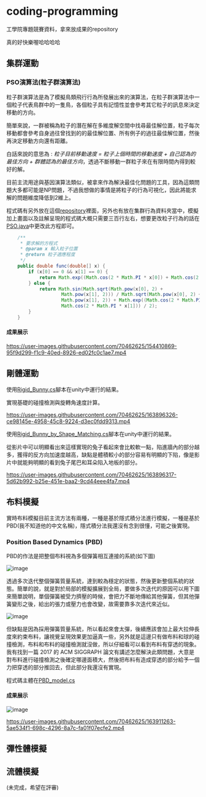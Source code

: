# coding-programming

工學院專題競賽資料，拿來放成果的repository

真的好快樂喔哈哈哈哈

## 集群運動

### PSO演算法(粒子群演算法)

粒子群演算法是為了模擬鳥類飛行行為所發展出來的演算法，在粒子群演算法中一個粒子代表鳥群中的一隻鳥，各個粒子具有記憶性並會參考其它粒子的訊息來決定移動的方向。

簡單來說，一群被稱為粒子的潛在解在多維度解空間中找尋最佳解位置，粒子每次移動都會參考自身過往曾找到的的最佳解位置、所有例子的過往最佳解位置，然後再決定移動方向還有距離。

白話來說的意思為 : *粒子目前移動速度 = 粒子上個時間的移動速度 + 自己認為的最佳方向 + 群體認為的最佳方向*，透過不斷移動一群粒子來在有限時間內得到較好的解。

目前主流用途與基因演算法類似，被拿來作為解決最佳化問題的工具，因為這類問題大多都可能是NP問題，不過我想做的事情是將粒子的行為可視化，因此將能求解的問題維度降低到2維上。

程式碼有另外放在這個[repository](https://github.com/afan0918/PSO)裡面，另外也有放在集群行為資料夾當中，模擬加上畫面以及註解呈現的程式碼大概只需要三百行左右，想要更改粒子行為的話在[PSO.java](https://github.com/afan0918/PSO/blob/main/PSO.java)中更改此方程即可。

```java
    /**
     * 要求解的方程式
     * @param x 輸入粒子位置
     * @return 粒子適應程度
     */
    public double func(double[] x) {
        if (x[0] == 0 && x[1] == 0) {
            return Math.exp((Math.cos(2 * Math.PI * x[0]) + Math.cos(2 * Math.PI * x[1])) / 2);
        } else {
            return Math.sin(Math.sqrt(Math.pow(x[0], 2) +
                    Math.pow(x[1], 2))) / Math.sqrt(Math.pow(x[0], 2) +
                    Math.pow(x[1], 2)) + Math.exp((Math.cos(2 * Math.PI * x[0]) +
                    Math.cos(2 * Math.PI * x[1])) / 2);
        }
    }
```

#### 成果展示

https://user-images.githubusercontent.com/70462625/154410869-95f9d299-f1c9-40ed-8926-ed02fc0c1ae7.mp4

## 剛體運動

使用[Rigid_Bunny.cs](https://github.com/afan0918/coding-programming/blob/main/%E5%89%9B%E9%AB%94%E9%81%8B%E5%8B%95/Rigid_Bunny.cs)腳本在unity中運行的結果。

實現基礎的碰撞檢測與旋轉角速度計算。

https://user-images.githubusercontent.com/70462625/163896326-ce98145e-4958-45c8-9224-d3ec0fdd9313.mp4

使用[Rigid_Bunny_by_Shape_Matching.cs](https://github.com/afan0918/coding-programming/blob/main/%E5%89%9B%E9%AB%94%E9%81%8B%E5%8B%95/Rigid_Bunny_by_Shape_Matching.cs)腳本在unity中運行的結果。

從影片中可以明顯看出來這樣實現的兔子看起來會比較軟一點，陷進牆內的部分越多，獲得的反方向加速度越高，缺點是體積較小的部分容易有明顯的下陷，像是影片中就能夠明顯的看到兔子尾巴和耳朵陷入地板的部分。

https://user-images.githubusercontent.com/70462625/163896317-5d62b992-b25e-451e-baa2-9cd44eee4fa7.mp4

## 布料模擬

實時布料模擬目前主流方法有兩種，一種是基於隱式積分法進行模擬，一種是基於PBD(我不知道他的中文名稱)，隱式積分法我還沒有念到很懂，可能之後實現。

### Position Based Dynamics (PBD)

PBD的作法是把整個布料視為多個彈簧相互連接的系統(如下圖)

![image](https://user-images.githubusercontent.com/70462625/163913434-e554c1d9-05d1-4d8d-b595-dc5016d61037.png)

透過多次迭代整個彈簧質量系統，達到較為穩定的狀態，然後更新整個系統的狀態。簡單的說，就是對於局部的模擬擴展到全局，要做多次迭代的原因可以用下圖來簡單說明，單個彈簧被受力擠壓的時候，會把力不斷地傳給其他彈簧，但其他彈簧變形之後，給出的張力或壓力也會改變，故需要靠多次迭代來近似。

![image](https://user-images.githubusercontent.com/70462625/163913597-ddf671ab-ee8f-4fc0-9ece-dbc23f9a78c2.png)

但缺點是因為採用彈簧質量系統，所以看起來會太彈，後續應該會加上最大拉伸長度來約束布料，讓視覺呈現效果更加逼真一些，另外就是這邊只有做布料和球的碰撞檢測，布料和布料的碰撞檢測就沒做，所以仔細看可以看到布料有穿透的現象。
我有找到一篇 2017 的 ACM SIGGRAPH 論文有講述怎麼解決此類問題，大意是對布料進行碰撞檢測之後確定哪邊面積大，然後把布料有造成穿透的部分給予一個力把穿透的部分推回去，但此部分我還沒有實現。

程式碼主體在[PBD_model.cs](https://github.com/afan0918/coding-programming/blob/main/%E5%B8%83%E6%96%99%E6%A8%A1%E6%93%AC/PBD_model.cs)

#### 成果展示

![image](https://user-images.githubusercontent.com/70462625/163804059-4b5ee5f2-f709-4d9b-b7d7-7e0e8995e450.png)

https://user-images.githubusercontent.com/70462625/163911263-5ae534f1-698c-4296-8a7c-fa01f07ecfe2.mp4

## 彈性體模擬

## 流體模擬

(未完成，希望在評審)

